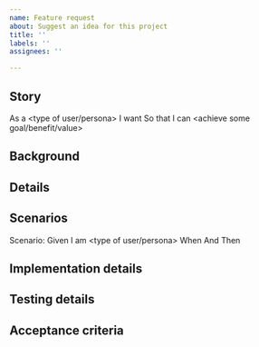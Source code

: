 ```yaml
---
name: Feature request
about: Suggest an idea for this project
title: ''
labels: ''
assignees: ''

---
```


## Story
As a <type of user/persona>
I want <to perform some task>
So that I can <achieve some goal/benefit/value>

## Background
<!-- Enter any details that may help to get into context of this task -->

## Details
<!-- Enter any details, clarifications, answers to questions, or points about implementation here -->

## Scenarios
Scenario: <name of scenario>
Given I am <type of user/persona> 
When <process any kind of action>
And <additional optional action>
Then <result>

## Implementation details
<!-- Enter description of implementation that may help dev team  -->

## Testing details
<!-- Enter description of special test-cases-->

## Acceptance criteria
<!-- Enter the conditions of satisfaction here. That is, the conditions that will satisfy the user/persona that the goal/benefit/value has been achieved -->
